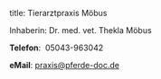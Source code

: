 title: Tierarztpraxis Möbus

Inhaberin:  Dr. med. vet. Thekla Möbus

**Telefon**:  05043-963042

**eMail**: praxis@pferde-doc.de
